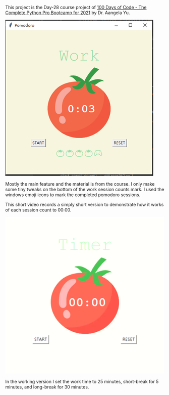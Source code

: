 This project is the Day-28  course project of [100 Days of Code - The Complete Python Pro Bootcamp for 2021](https://www.udemy.com/course/100-days-of-code/) by Dr. Aangela Yu.

![screenshot](https://github.com/linbeta/Day-28_pomodoro_project/blob/master/on_work_with_long_break_mark.PNG)

Mostly the main feature and the material is from the course. I only make some tiny tweaks on the bottom of the work session counts mark. I used the windows emoji icons to mark the completed pomodoro sessions.

This short video records a simply short version to demonstrate how it works of each session count to 00:00.

![demo_video](https://github.com/linbeta/Day-28_pomodoro_project/blob/master/pomodoro_demo_video.gif)

In the working version I set the work time to 25 minutes, short-break for 5 minutes, and long-break for 30 minutes.
